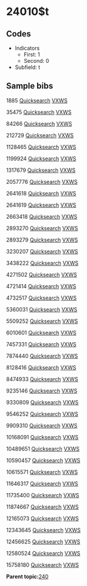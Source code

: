 # 24010$t

## Codes

-   Indicators
    -   First: 1
    -   Second: 0
-   Subfield: t

## Sample bibs

1885 [Quicksearch](https://search.library.yale.edu/catalog/1885) [VXWS](http://prodorbis.library.yale.edu:7014/vxws/GetHoldingsService?bibId=1885)

35475 [Quicksearch](https://search.library.yale.edu/catalog/35475) [VXWS](http://prodorbis.library.yale.edu:7014/vxws/GetHoldingsService?bibId=35475)

84266 [Quicksearch](https://search.library.yale.edu/catalog/84266) [VXWS](http://prodorbis.library.yale.edu:7014/vxws/GetHoldingsService?bibId=84266)

212729 [Quicksearch](https://search.library.yale.edu/catalog/212729) [VXWS](http://prodorbis.library.yale.edu:7014/vxws/GetHoldingsService?bibId=212729)

1128465 [Quicksearch](https://search.library.yale.edu/catalog/1128465) [VXWS](http://prodorbis.library.yale.edu:7014/vxws/GetHoldingsService?bibId=1128465)

1199924 [Quicksearch](https://search.library.yale.edu/catalog/1199924) [VXWS](http://prodorbis.library.yale.edu:7014/vxws/GetHoldingsService?bibId=1199924)

1317679 [Quicksearch](https://search.library.yale.edu/catalog/1317679) [VXWS](http://prodorbis.library.yale.edu:7014/vxws/GetHoldingsService?bibId=1317679)

2057776 [Quicksearch](https://search.library.yale.edu/catalog/2057776) [VXWS](http://prodorbis.library.yale.edu:7014/vxws/GetHoldingsService?bibId=2057776)

2641618 [Quicksearch](https://search.library.yale.edu/catalog/2641618) [VXWS](http://prodorbis.library.yale.edu:7014/vxws/GetHoldingsService?bibId=2641618)

2641619 [Quicksearch](https://search.library.yale.edu/catalog/2641619) [VXWS](http://prodorbis.library.yale.edu:7014/vxws/GetHoldingsService?bibId=2641619)

2663418 [Quicksearch](https://search.library.yale.edu/catalog/2663418) [VXWS](http://prodorbis.library.yale.edu:7014/vxws/GetHoldingsService?bibId=2663418)

2893270 [Quicksearch](https://search.library.yale.edu/catalog/2893270) [VXWS](http://prodorbis.library.yale.edu:7014/vxws/GetHoldingsService?bibId=2893270)

2893279 [Quicksearch](https://search.library.yale.edu/catalog/2893279) [VXWS](http://prodorbis.library.yale.edu:7014/vxws/GetHoldingsService?bibId=2893279)

3230207 [Quicksearch](https://search.library.yale.edu/catalog/3230207) [VXWS](http://prodorbis.library.yale.edu:7014/vxws/GetHoldingsService?bibId=3230207)

3438222 [Quicksearch](https://search.library.yale.edu/catalog/3438222) [VXWS](http://prodorbis.library.yale.edu:7014/vxws/GetHoldingsService?bibId=3438222)

4271502 [Quicksearch](https://search.library.yale.edu/catalog/4271502) [VXWS](http://prodorbis.library.yale.edu:7014/vxws/GetHoldingsService?bibId=4271502)

4721414 [Quicksearch](https://search.library.yale.edu/catalog/4721414) [VXWS](http://prodorbis.library.yale.edu:7014/vxws/GetHoldingsService?bibId=4721414)

4732517 [Quicksearch](https://search.library.yale.edu/catalog/4732517) [VXWS](http://prodorbis.library.yale.edu:7014/vxws/GetHoldingsService?bibId=4732517)

5360031 [Quicksearch](https://search.library.yale.edu/catalog/5360031) [VXWS](http://prodorbis.library.yale.edu:7014/vxws/GetHoldingsService?bibId=5360031)

5509252 [Quicksearch](https://search.library.yale.edu/catalog/5509252) [VXWS](http://prodorbis.library.yale.edu:7014/vxws/GetHoldingsService?bibId=5509252)

6010601 [Quicksearch](https://search.library.yale.edu/catalog/6010601) [VXWS](http://prodorbis.library.yale.edu:7014/vxws/GetHoldingsService?bibId=6010601)

7457331 [Quicksearch](https://search.library.yale.edu/catalog/7457331) [VXWS](http://prodorbis.library.yale.edu:7014/vxws/GetHoldingsService?bibId=7457331)

7874440 [Quicksearch](https://search.library.yale.edu/catalog/7874440) [VXWS](http://prodorbis.library.yale.edu:7014/vxws/GetHoldingsService?bibId=7874440)

8128416 [Quicksearch](https://search.library.yale.edu/catalog/8128416) [VXWS](http://prodorbis.library.yale.edu:7014/vxws/GetHoldingsService?bibId=8128416)

8474933 [Quicksearch](https://search.library.yale.edu/catalog/8474933) [VXWS](http://prodorbis.library.yale.edu:7014/vxws/GetHoldingsService?bibId=8474933)

9235146 [Quicksearch](https://search.library.yale.edu/catalog/9235146) [VXWS](http://prodorbis.library.yale.edu:7014/vxws/GetHoldingsService?bibId=9235146)

9330809 [Quicksearch](https://search.library.yale.edu/catalog/9330809) [VXWS](http://prodorbis.library.yale.edu:7014/vxws/GetHoldingsService?bibId=9330809)

9546252 [Quicksearch](https://search.library.yale.edu/catalog/9546252) [VXWS](http://prodorbis.library.yale.edu:7014/vxws/GetHoldingsService?bibId=9546252)

9909310 [Quicksearch](https://search.library.yale.edu/catalog/9909310) [VXWS](http://prodorbis.library.yale.edu:7014/vxws/GetHoldingsService?bibId=9909310)

10168091 [Quicksearch](https://search.library.yale.edu/catalog/10168091) [VXWS](http://prodorbis.library.yale.edu:7014/vxws/GetHoldingsService?bibId=10168091)

10489651 [Quicksearch](https://search.library.yale.edu/catalog/10489651) [VXWS](http://prodorbis.library.yale.edu:7014/vxws/GetHoldingsService?bibId=10489651)

10590457 [Quicksearch](https://search.library.yale.edu/catalog/10590457) [VXWS](http://prodorbis.library.yale.edu:7014/vxws/GetHoldingsService?bibId=10590457)

10615571 [Quicksearch](https://search.library.yale.edu/catalog/10615571) [VXWS](http://prodorbis.library.yale.edu:7014/vxws/GetHoldingsService?bibId=10615571)

11646317 [Quicksearch](https://search.library.yale.edu/catalog/11646317) [VXWS](http://prodorbis.library.yale.edu:7014/vxws/GetHoldingsService?bibId=11646317)

11735400 [Quicksearch](https://search.library.yale.edu/catalog/11735400) [VXWS](http://prodorbis.library.yale.edu:7014/vxws/GetHoldingsService?bibId=11735400)

11874667 [Quicksearch](https://search.library.yale.edu/catalog/11874667) [VXWS](http://prodorbis.library.yale.edu:7014/vxws/GetHoldingsService?bibId=11874667)

12165073 [Quicksearch](https://search.library.yale.edu/catalog/12165073) [VXWS](http://prodorbis.library.yale.edu:7014/vxws/GetHoldingsService?bibId=12165073)

12343645 [Quicksearch](https://search.library.yale.edu/catalog/12343645) [VXWS](http://prodorbis.library.yale.edu:7014/vxws/GetHoldingsService?bibId=12343645)

12456625 [Quicksearch](https://search.library.yale.edu/catalog/12456625) [VXWS](http://prodorbis.library.yale.edu:7014/vxws/GetHoldingsService?bibId=12456625)

12580524 [Quicksearch](https://search.library.yale.edu/catalog/12580524) [VXWS](http://prodorbis.library.yale.edu:7014/vxws/GetHoldingsService?bibId=12580524)

15758180 [Quicksearch](https://search.library.yale.edu/catalog/15758180) [VXWS](http://prodorbis.library.yale.edu:7014/vxws/GetHoldingsService?bibId=15758180)

**Parent topic:**[240](../../tags/240/240.md)

